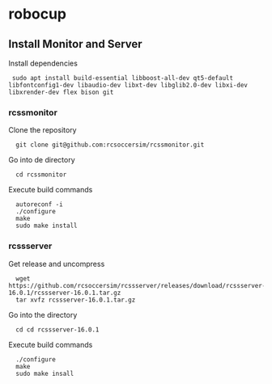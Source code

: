 # robocup

## Install Monitor and Server

Install dependencies

```
 sudo apt install build-essential libboost-all-dev qt5-default libfontconfig1-dev libaudio-dev libxt-dev libglib2.0-dev libxi-dev libxrender-dev flex bison git 
```

### rcssmonitor

Clone the repository

```
  git clone git@github.com:rcsoccersim/rcssmonitor.git
```

Go into de directory

```
  cd rcssmonitor
```

Execute build commands

```
  autoreconf -i
  ./configure
  make
  sudo make install
```

### rcssserver

Get release and uncompress

```
  wget https://github.com/rcsoccersim/rcssserver/releases/download/rcssserver-16.0.1/rcssserver-16.0.1.tar.gz
  tar xvfz rcssserver-16.0.1.tar.gz 
``` 

Go into the directory

```
  cd cd rcssserver-16.0.1
```

Execute build commands

``` 
  ./configure
  make
  sudo make insall
```

